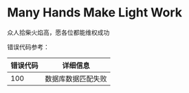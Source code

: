 # Many Hands Make Light Work
众人拾柴火焰高，愿各位都能维权成功



错误代码参考：

|错误代码|详细信息|
|--|--|
| 100  | 数据库数据匹配失败 |

